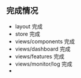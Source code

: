 ## 完成情况  

* layout 完成  
* store 完成  
* views/components 完成  
* views/dashboard 完成  
* views/features 完成  
* views/monitor/log 完成  
* 